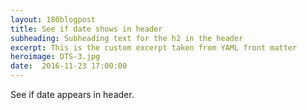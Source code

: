 ```yaml
---
layout: 180blogpost
title: See if date shows in header
subheading: Subheading text for the h2 in the header
excerpt: This is the custom excerpt taken from YAML front matter
heroimage: DTS-3.jpg
date:  2016-11-23 17:00:00
---
```


See if date appears in header.
